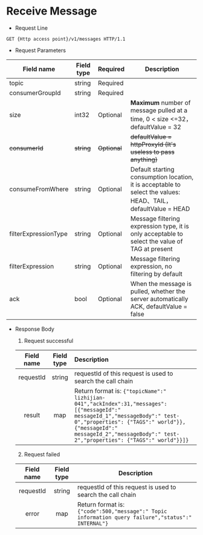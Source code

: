 # Receive Message

- Request Line

```http
GET {Http access point}/v1/messages HTTP/1.1
```

- Request Parameters

| Field name          | Field type | Required     | Description                                     |
| -------------------- | ---------- | ------------ | ----------------------------------------------------------- |
| topic                | string     | Required     |                                                             |
| consumerGroupId      | string     | Required     |                                                             |
| size                 | int32      | Optional     | **Maximum** number of message pulled at a time, 0 < size <=32，defaultValue = 32  |
| ~~consumerId~~       | ~~string~~ | ~~Optional~~ | ~~defaultValue = httpProxyId (It's useless to pass anything)~~              |
| consumeFromWhere     | string     | Optional     | Default starting consumption location, it is acceptable to select the values: HEAD、TAIL，defaultValue = HEAD |
| filterExpressionType | string     | Optional     | Message filtering expression type, it is only acceptable to select the value of TAG at present                     |
| filterExpression     | string     | Optional     | Message filtering expression, no filtering by default                       |
| ack                  | bool       | Optional     | When the message is pulled, whether the server automatically ACK, defaultValue = false           |

- Response Body

  1. Request successful

  | Field name          | Field type | Description                       |
  | :-------: | :------: | :----------------------------------------------------------- |
  | requestId |  string  | requestId of this request is used to search the call chain |
  |  result   |   map    | Return format is: `{"topicName":" lizhijian-041","ackIndex":31,"messages": [{"messageId":" messageId_1","messageBody":" test-0","properties": {"TAGS":" world"}},{"messageId":" messageId_2","messageBody":" test-2","properties": {"TAGS":" world"}}]}` |

  2. Request failed

  | Field name          | Field type | Description                       |
  | :-------: | :------: | ------------------------------------------------------------ |
  | requestId |  string  | requestId of this request is used to search the call chain |
  |  error   |   map    | Return format is: `{"code":500,"message":" Topic information query failure","status":" INTERNAL"}` |
